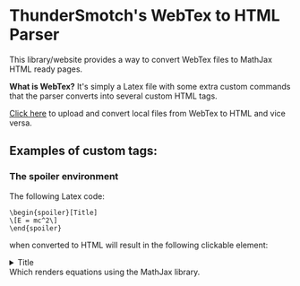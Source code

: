 <script src="https://ajax.googleapis.com/ajax/libs/jquery/3.4.1/jquery.min.js"></script>
<script src="./webtexParser.js"></script>
<script src="./mathjaxConfig.js"></script>
<link rel="stylesheet" type="text/css" href="style.css">

# ThunderSmotch's WebTex to HTML Parser

This library/website provides a way to convert WebTex files to MathJax HTML ready pages.

**What is WebTex?** 
It's simply a Latex file with some extra custom commands that the parser converts into several custom HTML tags.

[Click here](WebTex/convert) to upload and convert local files from WebTex to HTML and vice versa.

## Examples of custom tags:

### The spoiler environment
The following Latex code:
```
\begin{spoiler}[Title]
\[E = mc^2\]
\end{spoiler}
```
when converted to HTML will result in the following clickable element:
<details>
<summary>Title</summary>
<div>
\[E = mc^2\]
</div>
</details>
Which renders equations using the MathJax library.

<script type="text/javascript" id="MathJax-script" async src="https://cdn.jsdelivr.net/npm/mathjax@3/es5/tex-chtml.js"></script>	